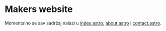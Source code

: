 # Makers website

Momentalno se sav sadržaj nalazi u [index.astro](./src/pages/index.astro), [about.astro](./src/pages/about.astro) i [contact.astro](./src/pages/contact.astro).
